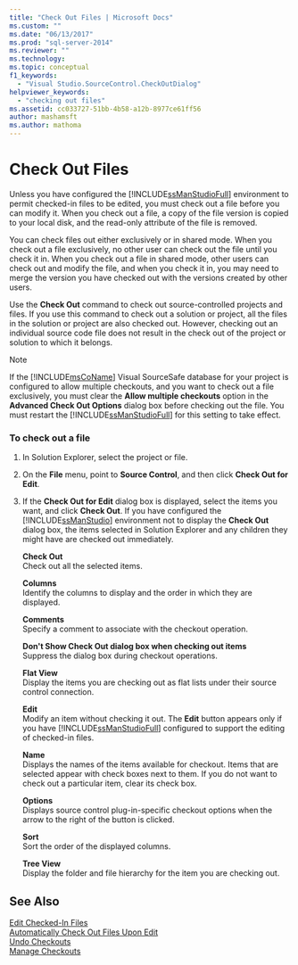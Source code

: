 ```yaml
---
title: "Check Out Files | Microsoft Docs"
ms.custom: ""
ms.date: "06/13/2017"
ms.prod: "sql-server-2014"
ms.reviewer: ""
ms.technology:
ms.topic: conceptual
f1_keywords: 
  - "Visual Studio.SourceControl.CheckOutDialog"
helpviewer_keywords: 
  - "checking out files"
ms.assetid: cc033727-51bb-4b58-a12b-8977ce61ff56
author: mashamsft
ms.author: mathoma
---
```

# Check Out Files
  Unless you have configured the [!INCLUDE[ssManStudioFull](../includes/ssmanstudiofull-md.md)] environment to permit checked-in files to be edited, you must check out a file before you can modify it. When you check out a file, a copy of the file version is copied to your local disk, and the read-only attribute of the file is removed.  
  
 You can check files out either exclusively or in shared mode. When you check out a file exclusively, no other user can check out the file until you check it in. When you check out a file in shared mode, other users can check out and modify the file, and when you check it in, you may need to merge the version you have checked out with the versions created by other users.  
  
 Use the **Check Out** command to check out source-controlled projects and files. If you use this command to check out a solution or project, all the files in the solution or project are also checked out. However, checking out an individual source code file does not result in the check out of the project or solution to which it belongs.  
  
> [!NOTE]  
>  If the [!INCLUDE[msCoName](../includes/msconame-md.md)] Visual SourceSafe database for your project is configured to allow multiple checkouts, and you want to check out a file exclusively, you must clear the **Allow multiple checkouts** option in the **Advanced Check Out Options** dialog box before checking out the file. You must restart the [!INCLUDE[ssManStudioFull](../includes/ssmanstudiofull-md.md)] for this setting to take effect.  
  
### To check out a file  
  
1.  In Solution Explorer, select the project or file.  
  
2.  On the **File** menu, point to **Source Control**, and then click **Check Out for Edit**.  
  
3.  If the **Check Out for Edit** dialog box is displayed, select the items you want, and click **Check Out**. If you have configured the [!INCLUDE[ssManStudio](../includes/ssmanstudio-md.md)] environment not to display the **Check Out** dialog box, the items selected in Solution Explorer and any children they might have are checked out immediately.  
  
     **Check Out**  
     Check out all the selected items.  
  
     **Columns**  
     Identify the columns to display and the order in which they are displayed.  
  
     **Comments**  
     Specify a comment to associate with the checkout operation.  
  
     **Don't Show Check Out dialog box when checking out items**  
     Suppress the dialog box during checkout operations.  
  
     **Flat View**  
     Display the items you are checking out as flat lists under their source control connection.  
  
     **Edit**  
     Modify an item without checking it out. The **Edit** button appears only if you have [!INCLUDE[ssManStudioFull](../includes/ssmanstudiofull-md.md)] configured to support the editing of checked-in files.  
  
     **Name**  
     Displays the names of the items available for checkout. Items that are selected appear with check boxes next to them. If you do not want to check out a particular item, clear its check box.  
  
     **Options**  
     Displays source control plug-in-specific checkout options when the arrow to the right of the button is clicked.  
  
     **Sort**  
     Sort the order of the displayed columns.  
  
     **Tree View**  
     Display the folder and file hierarchy for the item you are checking out.  
  
## See Also  
 [Edit Checked-In Files](../../2014/database-engine/edit-checked-in-files.md)   
 [Automatically Check Out Files Upon Edit](../../2014/database-engine/automatically-check-out-files-upon-edit.md)   
 [Undo Checkouts](../../2014/database-engine/undo-checkouts.md)   
 [Manage Checkouts](../../2014/database-engine/manage-checkouts.md)  
  
  
